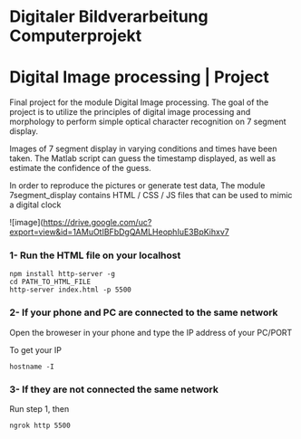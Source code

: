 # Digitaler Bildverarbeitung Computerprojekt
# Digital Image processing | Project

Final project for the module Digital Image processing. The goal of the project is to utilize the principles of digital image processing and morphology to perform simple optical character recognition on 7 segment display.

Images of 7 segment display in varying conditions and times have been taken. The Matlab script can guess the timestamp displayed, as well as estimate the confidence of the guess.

In order to reproduce the pictures or generate test data, The module 7segment_display contains HTML / CSS / JS files that can be used to mimic a digital clock

![image](https://drive.google.com/uc?export=view&id=1AMuOtIBFbDgQAMLHeophIuE3BpKihxv7
### 1- Run the HTML file on your localhost

```console
npm install http-server -g
cd PATH_TO_HTML_FILE
http-server index.html -p 5500
``` 

### 2- If your phone and PC are connected to the same network
Open the broweser in your phone and type the IP address of your PC/PORT

To get your IP

```console
hostname -I
``` 

### 3- If they are not connected the same network 
Run step 1, then 

```console
ngrok http 5500
``` 


